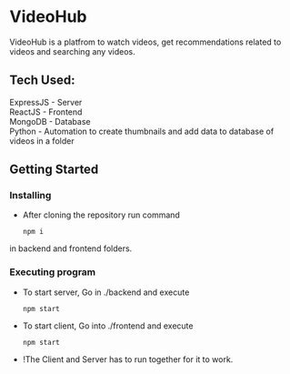 # VideoHub
VideoHub is a platfrom to watch videos, get recommendations related to videos and searching any videos.  

## Tech Used:  
ExpressJS - Server  
ReactJS   - Frontend  
MongoDB   - Database  
Python    - Automation to create thumbnails and add data to database of videos in a folder  

## Getting Started

### Installing

* After cloning the repository run command 
  ```
  npm i
  ```
  
in backend and frontend folders.
### Executing program

* To start server, Go  in ./backend and execute
  ```
  npm start
  ```
* To start client, Go into ./frontend and execute
  ```
  npm start
  ```
* !The Client and Server has to run together for it to work.
